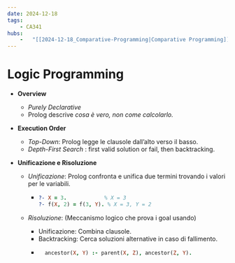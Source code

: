 ```yaml
---
date: 2024-12-18 
tags: 
    - CA341
hubs: 
    -   "[[2024-12-18_Comparative-Programming|Comparative Programming]]"
---
```


# Logic Programming

- **Overview**
  - *Purely Declarative*
  - Prolog descrive *cosa è vero, non come calcolarlo.*
- **Execution Order**
  - *Top-Down*: Prolog legge le clausole dall’alto verso il basso.
  - *Depth-First Search* : first valid solution or fail, then backtracking.

- **Unificazione e Risoluzione**
  - *Unificazione*: Prolog confronta e unifica due termini trovando i valori per le variabili.
    -  ```prolog
       ?- X = 3.            % X = 3
       ?- f(X, 2) = f(3, Y). % X = 3, Y = 2
       ```

  - *Risoluzione*: (Meccanismo logico che prova i goal usando)
    - Unificazione: Combina clausole.
    - Backtracking: Cerca soluzioni alternative in caso di fallimento.
    - ```prolog
        ancestor(X, Y) :- parent(X, Z), ancestor(Z, Y).
      ```

